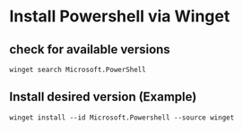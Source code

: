 # Install Powershell via Winget

## check for available versions

`winget search Microsoft.PowerShell`

## Install desired version (Example)

`winget install --id Microsoft.Powershell --source winget`